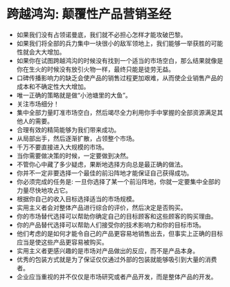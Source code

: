 # 跨越鸿沟: 颠覆性产品营销圣经

- 如果我们没有占领诺曼底，我们就不必担心怎样才能攻破巴黎。
- 如果我们将全部的兵力集中一块很小的敌军领地上，我们能够一举获胜的可能性就会大大增加。
- 如果你在试图跨越鸿沟的时候没有找到一个适当的市场空白，那么结果就像是你在生火的时候没有放引火物一样，最终只能是徒劳无益。
- 口碑传播影响力的缺乏会使产品的销售过程更加艰难，从而使企业销售产品的成本和不确定性大大增加。
- 唯一正确的策略就是做“小池塘里的大鱼”。
- 关注市场细分！
- 集中全部力量盯准市场空白，然后竭尽全力利用你手中掌握的全部资源满足其他人的需要。
- 合理有效的精简能够为我们带来成功。
- 从局部出手，然后逐渐扩散，占领整个市场。
- 千万不要直接进入大规模的市场。
- 当你需要做决策的时候，一定要做到决然。
- 不管你心中藏了多少疑虑，果断地选择方向总是最正确的做法。
- 你并不一定非要选择一个最佳的前沿阵地才能保证自己获得成功。
- 你必须完成的任务是: 一旦你选择了某一个前沿阵地，你就一定要集中全部的力量尽快地攻占它。
- 根据你自己的收入目标选择适当的市场规模。
- 实用主义者会对整体产品进行综合的评价，然后决定是否购买。
- 你的市场替代选择可以帮助你确定自己的目标顾客和这些顾客的购买理由。
- 你的产品替代选择可以帮助人们接受你的技术影响力和你的目标市场。
- 他们考虑的是如何才能令自己的产品更容易地销售出去，但事实上正确的目标应当是使这些产品更容易被购买。
- 实用主义者更感兴趣的是市场对产品做出的反应，而不是产品本身。
- 优秀的包装方式就是为了保证仅仅通过外部的包装就能够吸引到大量的消费者。
- 企业应当重视的并不仅仅是市场研究或者产品开发，而是整体产品的开发。
